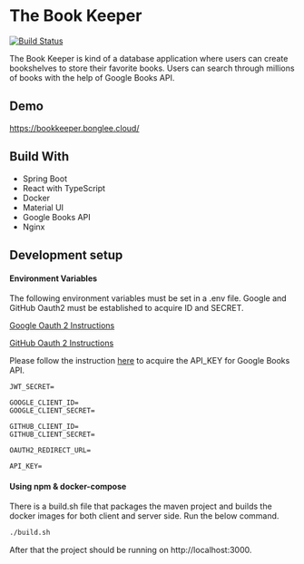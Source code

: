 # The Book Keeper

[![Build Status](https://travis-ci.com/leeb48/Book-App.svg?branch=main)](https://travis-ci.com/leeb48/Book-App)

The Book Keeper is kind of a database application where users can create bookshelves to store their favorite books. Users can search through millions of books with the help of Google Books API.

## Demo

https://bookkeeper.bonglee.cloud/

## Build With

- Spring Boot
- React with TypeScript
- Docker
- Material UI
- Google Books API
- Nginx

## Development setup

#### Environment Variables

The following environment variables must be set in a .env file. Google and GitHub Oauth2 must be established to acquire ID and SECRET.

<a href="https://developers.google.com/identity/protocols/oauth2" target="_blank">Google Oauth 2 Instructions</a>

<a href="https://docs.github.com/en/developers/apps/authorizing-oauth-apps" target="_blank">GitHub Oauth 2 Instructions</a>

Please follow the instruction <a href="https://developers.google.com/books/docs/v1/using" target="_blank">here</a> to acquire the API_KEY for Google Books API.

```
JWT_SECRET=

GOOGLE_CLIENT_ID=
GOOGLE_CLIENT_SECRET=

GITHUB_CLIENT_ID=
GITHUB_CLIENT_SECRET=

OAUTH2_REDIRECT_URL=

API_KEY=

```

#### Using npm & docker-compose

There is a build.sh file that packages the maven project and builds the docker images for both client and server side. Run the below command.

```sh
./build.sh
```

After that the project should be running on http://localhost:3000.
